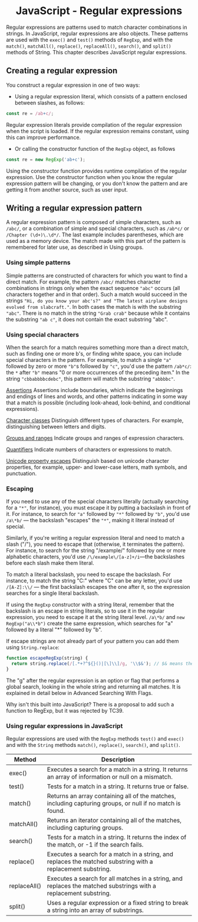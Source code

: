 <link rel="stylesheet" href="https://cdn.jsdelivr.net/npm/bootstrap-icons@1.5.0/font/bootstrap-icons.css">
<link rel="stylesheet" href="../../lib/doc_style.css">

<h1 style="text-align:center;">JavaScript - Regular expressions</h1>

Regular expressions are patterns used to match character combinations in strings. In JavaScript, regular expressions are also objects. These patterns are used with the `exec()` and `test()` methods of `RegExp`, and with the `match()`, `matchAll()`, `replace()`, `replaceAll()`, `search()`, and `split()` methods of String. This chapter describes JavaScript regular expressions.

## Creating a regular expression
You construct a regular expression in one of two ways:

* Using a regular expression literal, which consists of a pattern enclosed between slashes, as follows:
```js
const re = /ab+c/;
```
Regular expression literals provide compilation of the regular expression when the script is loaded. If the regular expression remains constant, using this can improve performance.

* Or calling the constructor function of the ``RegExp`` object, as follows
```js
const re = new RegExp('ab+c');
```
Using the constructor function provides runtime compilation of the regular expression. Use the constructor function when you know the regular expression pattern will be changing, or you don't know the pattern and are getting it from another source, such as user input.

## Writing a regular expression pattern
A regular expression pattern is composed of simple characters, such as `/abc/`, or a combination of simple and special characters, such as `/ab*c/` or `/Chapter (\d+)\.\d*/`. The last example includes parentheses, which are used as a memory device. The match made with this part of the pattern is remembered for later use, as described in Using groups.

### Using simple patterns
Simple patterns are constructed of characters for which you want to find a direct match. For example, the pattern `/abc/` matches character combinations in strings only when the exact sequence `"abc"` occurs (all characters together and in that order). Such a match would succeed in the strings `"Hi, do you know your abc's?" and "The latest airplane designs evolved from slabcraft."`. In both cases the match is with the substring `"abc"`. There is no match in the string `"Grab crab"` because while it contains the substring `"ab c"`, it does not contain the exact substring "abc".

### Using special characters
When the search for a match requires something more than a direct match, such as finding one or more b's, or finding white space, you can include special characters in the pattern. For example, to match a single `"a"` followed by zero or more `"b"`s followed by `"c"`, you'd use the pattern `/ab*c/`: the `*` after `"b"` means "0 or more occurrences of the preceding item." In the string `"cbbabbbbcdebc"`, this pattern will match the substring `"abbbbc"`.

[Assertions](https://developer.mozilla.org/en-US/docs/Web/JavaScript/Guide/Regular_Expressions/Assertions)
Assertions include boundaries, which indicate the beginnings and endings of lines and words, and other patterns indicating in some way that a match is possible (including look-ahead, look-behind, and conditional expressions).

[Character classes](https://developer.mozilla.org/en-US/docs/Web/JavaScript/Guide/Regular_Expressions/Character_Classes)
Distinguish different types of characters. For example, distinguishing between letters and digits.

[Groups and ranges](https://developer.mozilla.org/en-US/docs/Web/JavaScript/Guide/Regular_Expressions/Groups_and_Ranges)
Indicate groups and ranges of expression characters.

[Quantifiers](https://developer.mozilla.org/en-US/docs/Web/JavaScript/Guide/Regular_Expressions/Quantifiers)
Indicate numbers of characters or expressions to match.

[Unicode property escapes](https://developer.mozilla.org/en-US/docs/Web/JavaScript/Guide/Regular_Expressions/Unicode_Property_Escapes)
Distinguish based on unicode character properties, for example, upper- and lower-case letters, math symbols, and punctuation.

### Escaping
If you need to use any of the special characters literally (actually searching for a `"*"`, for instance), you must escape it by putting a backslash in front of it. For instance, to search for `"a"` followed by `"*"` followed by `"b"`, you'd use `/a\*b/` — the backslash "escapes" the `"*"`, making it literal instead of special.

Similarly, if you're writing a regular expression literal and need to match a slash ("/"), you need to escape that (otherwise, it terminates the pattern). For instance, to search for the string "/example/" followed by one or more alphabetic characters, you'd use ``/\/example\/[a-z]+/i``—the backslashes before each slash make them literal.

To match a literal backslash, you need to escape the backslash. For instance, to match the string "C:\" where "C" can be any letter, you'd use ``/[A-Z]:\\/`` — the first backslash escapes the one after it, so the expression searches for a single literal backslash.

If using the `RegExp` constructor with a string literal, remember that the backslash is an escape in string literals, so to use it in the regular expression, you need to escape it at the string literal level. `/a\*b/` and `new RegExp("a\\*b")` create the same expression, which searches for "a" followed by a literal "*" followed by "b".

If escape strings are not already part of your pattern you can add them using `String.replace`:
```js
function escapeRegExp(string) {
  return string.replace(/[.*+?^${}()|[\]\\]/g, '\\$&'); // $& means the whole matched string
}
```
The "g" after the regular expression is an option or flag that performs a global search, looking in the whole string and returning all matches. It is explained in detail below in Advanced Searching With Flags.

Why isn't this built into JavaScript? There is a proposal to add such a function to RegExp, but it was rejected by TC39.

### Using regular expressions in JavaScript
Regular expressions are used with the `RegExp` methods `test()` and `exec()` and with the `String` methods `match()`, `replace()`, `search()`, and `split()`.

|Method      |Description  |
|------------|-------------|
|exec()      |Executes a search for a match in a string. It returns an array of information or null on a mismatch.|
|test()      |Tests for a match in a string. It returns true or false.|
|match()     |Returns an array containing all of the matches, including capturing groups, or null if no match is found.|
|matchAll()  |Returns an iterator containing all of the matches, including capturing groups.|
|search()    |Tests for a match in a string. It returns the index of the match, or -1 if the search fails.|
|replace()   |Executes a search for a match in a string, and replaces the matched substring with a replacement substring.|
|replaceAll()|Executes a search for all matches in a string, and replaces the matched substrings with a replacement substring.|
|split()     |Uses a regular expression or a fixed string to break a string into an array of substrings.|






